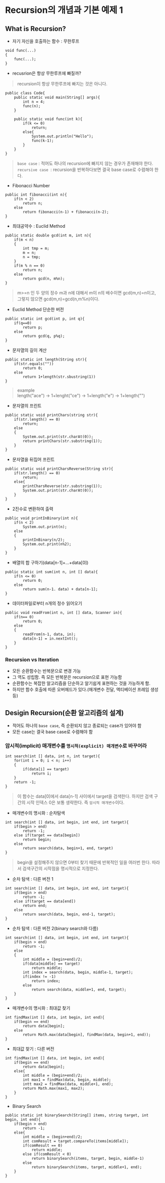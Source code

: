 # Recursion의 개념과 기본 예제 1

## What is Recursion?

- 자기 자신을 호출하는 함수 : 무한루프
```
void func(...)
{
    func(...);
}
```
- recusrion은 항상 무한루프에 빠질까?
> recursion이 항상 무한루프에 빠지는 것은 아니다.
```
public class Code{
    public static void main(String[] args){
        int n = 4;
        func(n);
    }

    public static void func(int k){
        if(k <= 0)
            return;
        else{
            System.out.println("Hello");
            func(k-1);
        }
    }
}
```
> `base case` : 적어도 하나의 recursion에 빠지지 않는 경우가 존재해야 한다.<br>
> `recursive case `: recursion을 반복하다보면 결국 base case로 수렴해야 한다.

- Fibonacci Number
```
public int fibonacci(int n){
    if(n < 2)
        return n;
    else
        return fibonacci(n-1) + fibonacci(n-2);
}
```

- 최대공약수 : Euclid Method
```
public static double gcd(int m, int n){
    if(m < n)
    {
        int tmp = m;
        m = n;
        n = tmp;
    }
    if(m % n == 0)
        return n;
    else
        return gcd(n, m%n);
}
```
> m>=n 인 두 양의 정수 m과 n에 대해서 m이 n의 배수이면 gcd(m,n)=n이고, 그렇지 않으면 gcd(m,n)=gcd(n,m%n)이다.

- Euclid Method 단순한 버전
```
public static int gcd(int p, int q){
    if(q==0)
        return p;
    else
        return gcd(q, p%q);
}
```
- 문자열의 길이 계산
```
public static int length(String str){
    if(str.equals(""))
        return 0;
    else
        return 1+length(str.sbustring(1))
}
```
> example<br>
length("ace") -> 1+lenght("ce") -> 1+length("e") -> 1+length("")

- 문자열의 프린트
```
public static void printChars(string str){
    if(str.length() == 0)
        return;
    else
    {
        System.out.print(str.charAt(0));
        return printChars(str.substring(1));
    }
}
```
- 문자열을 뒤집어 프린트
```
public static void printCharsReverse(String str){
    if(str.length() == 0)
        return;
    else{
        printCharsReverse(str.substring(1));
        System.out.print(str.charAt(0));
    }
}
```
- 2진수로 변환하여 출력
```
public void printInBinary(int n){
    if(n < 2)
        System.out.print(n);
    else
    {
        printInBinary(n/2);
        System.out.print(n%2);
    }
}
```
- 배열의 합 구하기(data[n-1]+...+data[0])
```
public static int sum(int n, int [] data){
    if(n <= 0)
        return 0;
    else
        return sum(n-1. data) + data[n-1];
}
```
- 데이터파일로부터 n개의 정수 읽어오기
```
public void readFrom(int n, int [] data, Scanner in){
    if(n== 0)
        return 0;
    else
    {
        readFrom(n-1, data, in);
        data[n-1] = in.nextInt();
    }
}
```
### Recursion vs Iteration
- 모든 순환함수는 반복문으로 변경 가능
- 그 역도 성립함. 즉 모든 반복문은 recursion으로 표현 가능함
- 순환함수는 복잡한 알고리즘을 단순하고 알기쉽게 표현하는 것을 가능하게 함.
- 하지만 함수 호출에 따른 오버헤드가 있다.(매개변수 전달, 액티베이션 프레임 생성 등)

## Desigin Recursion(순환 알고리즘의 설계)

- 적어도 하나의 `base case`, 즉 순환되지 않고 종료되는 case가 있어야 함
- 모든 case는 결국 base case로 수렴해야 함

### 암시적(implicit) 매개변수를 `명시적(explicit) 매개변수`로 바꾸어라

```
int search(int [] data, int n, int target){
    for(int i = 0; i < n; i++)
    {
        if(data[i] == target)
            return i;
    }
    return -1;
}
```
> 이 함수는 data[0]에서 data[n-1] 사이에서 target을 검색한다. 하지만 검색 구간의 시작 인덱스 0은 보통 생략한다. 즉 `암시적 매개변수`이다.

- 매개변수의 명시화 : 순차탐색
```
int search(int [] data, int begin, int end, int target){
    if(begin > end) 
        return -1;
    else if(target == data[begin])
        return begin;
    else
        return search(data, begin+1, end, target)
}
```
> begin을 설정해주지 않으면 0부터 찾기 때문에 반복적인 일을 여러번 한다. 따라서 검색구간의 시작점을 명시적으로 지정한다.

- 순차 탐색 : 다른 버전 1
```
int search(int [] data, int begin, int end, int target){
    if(begin > end)
        return -1;
    else if(target == data[end])
        return end;
    else
        return search(data, begin, end-1, target);
}
```
- 순차 탐색 : 다른 버전 2(binary search와 다름)
```
int search(int [] data, int begin, int end, int target){
    if(begin > end)
        return -1;
    else
    {
        int middle = (begin+end)/2;
        if(data[middle] == target)
            return middle;
        int index = search(data, begin, middle-1, target);
        if(index != -1)
            return index;
        else
            return search(data, middle+1, end, target);
    }
}
```
- 매개변수의 명시화 : 최대값 찾기
```
int findMax(int [] data, int begin, int end){
    if(begin == end)
        return data[begin];
    else
        return Math.max(data[begin], findMax(data, begin+1, end));
}
```
- 최대값 찾기 : 다른 버전
```
int findMax(int [] data, int begin, int end){
    if(begin == end)
        return data[begin];
    else{
        int middle = (begin+end)/2;
        int max1 = findMax(data, begin, middle);
        intt max2 = findMax(data, middle+1, end);
        return Math.max(max1, max2);
    }
}
```
- Binary Search
```
public static int binarySearch(String[] items, string target, int begin, int end){
    if(begin > end)
        return -1;
    else{
        int middle = (begin+end)/2;
        int comResult = target.compareTo(items[middle]);
        if(comResult == 0)
            return middle;
        else if(comResult < 0)
            return binarySearch(items, target, begin, middle-1)
        else
            return binarySearch(items, target, middle+1, end);
    }
}
```
